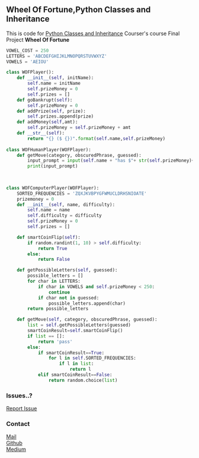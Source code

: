 ## Wheel Of Fortune,Python Classes and Inheritance 

This is code for [Python Classes and Inheritance](https://www.coursera.org/learn/python-classes-inheritance/home/welcome) Courser's course Final Project **Wheel Of Fortune**

```python
VOWEL_COST = 250
LETTERS = 'ABCDEFGHIJKLMNOPQRSTUVWXYZ'
VOWELS = 'AEIOU'

class WOFPlayer():
    def __init__(self, initName):
        self.name = initName
        self.prizeMoney = 0
        self.prizes = []
    def goBankrupt(self):
        self.prizeMoney = 0
    def addPrize(self, prize):
        self.prizes.append(prize)
    def addMoney(self,amt):
        self.prizeMoney = self.prizeMoney + amt
    def __str__(self):
        return "{} ($ {})".format(self.name,self.prizeMoney)
    
class WOFHumanPlayer(WOFPlayer):
    def getMove(category, obscuredPhrase, guessed):
        input_prompt = input(self.name + "has $"+ str(self.prizeMoney)+ "/n" + ", Category:" + category + "/n" + ", Phrases:" + "/n" + obscuredPhrase + "/n" + ", Guessed:" + guessed + "/n" + "Guess a letter, phrase, or type 'exit' or 'pass':") 
        print(input_prompt) 
    
    

class WOFComputerPlayer(WOFPlayer):
    SORTED_FREQUENCIES = 'ZQXJKVBPYGFWMUCLDRHSNIOATE'
    prizemoney = 0
    def __init__(self, name, difficulty):
        self.name = name
        self.difficulty = difficulty
        self.prizeMoney = 0
        self.prizes = []

    def smartCoinFlip(self):
        if random.randint(1, 10) > self.difficulty:
            return True
        else: 
            return False

    def getPossibleLetters(self, guessed):
        possible_letters = []
        for char in LETTERS:
            if char in VOWELS and self.prizeMoney < 250:
                continue
            if char not in guessed:
                possible_letters.append(char)
        return possible_letters

    def getMove(self, category, obscuredPhrase, guessed):
        list = self.getPossibleLetters(guessed)
        smartCoinResult=self.smartCoinFlip()
        if list == []:
            return 'pass'
        else:
            if smartCoinResult==True:
                for l in self.SORTED_FREQUENCIES:
                    if l in list:
                        return l
            elif smartCoinResult==False:
                return random.choice(list)

```

### Issues..?
[Report Issue](https://github.com/RajasekharGuptha/Python-Classes-and-Inheritance-Coursera/issues)

### Contact

[Mail](mailto:rajasekharmuppidi4@gmail.com)  
[Github](https://github.com/RajasekharGuptha)  
[Medium](https://medium.com/@rajasekharmuppidi4)
